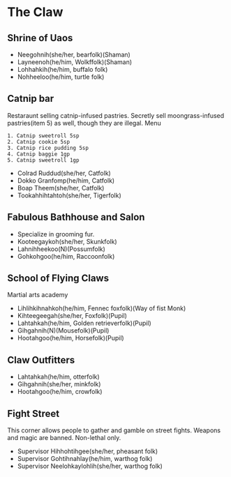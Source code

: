 # The Claw

## Shrine of Uaos
- Neegohnih(she/her, bearfolk)(Shaman)
- Layneenoh(he/him, Wolkffolk)(Shaman)
- Lohhahkih(he/him, buffalo folk)
- Nohheeloo(he/him, turtle folk)

## Catnip bar
Restaraunt selling catnip-infused pastries.
Secretly sell moongrass-infused pastries(item 5) as well, though they are illegal.
Menu
```
1. Catnip sweetroll 5sp
2. Catnip cookie 5sp
3. Catnip rice pudding 5sp
4. Catnip baggie 1gp
5. Catnip sweetroll 1gp
```
- Colrad Ruddud(she/her, Catfolk)
- Dokko Granfomp(he/him, Catfolk)
- Boap Theem(she/her, Catfolk)
- Tookahhihtahtoh(she/her, Tigerfolk)

## Fabulous Bathhouse and Salon
- Specialize in grooming fur.
- Kooteegaykoh(she/her, Skunkfolk)
- Lahnihheekoo(N)(Possumfolk)
- Gohkohgoo(he/him, Raccoonfolk)

## School of Flying Claws
Martial arts academy
- Lihlihkihnahkoh(he/him, Fennec foxfolk)(Way of fist Monk)
- Kihteegeegah(she/her, Foxfolk)(Pupil)
- Lahtahkah(he/him, Golden retrieverfolk)(Pupil)
- Gihgahnih(N)(Mousefolk)(Pupil)
- Hootahgoo(he/him, Horsefolk)(Pupil)

## Claw Outfitters
- Lahtahkah(he/him, otterfolk)
- Gihgahnih(she/her, minkfolk)
- Hootahgoo(he/him, crowfolk)

## Fight Street
This corner allows people to gather and gamble on street fights. Weapons and magic are banned. Non-lethal only.
- Supervisor Hihhohtihgee(she/her, pheasant folk)
- Supervisor Gohtihnahlay(he/him, warthog folk)
- Supervisor Neelohkaylohlih(she/her, warthog folk)
